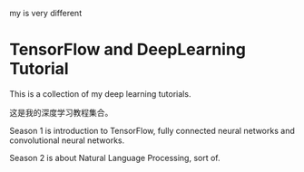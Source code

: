 my is very different
# TensorFlow and DeepLearning Tutorial

This is a collection of my deep learning tutorials.

这是我的深度学习教程集合。

Season 1 is introduction to TensorFlow, fully connected neural networks and convolutional neural networks.

Season 2 is about Natural Language Processing, sort of.
